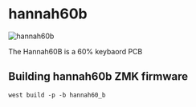 # hannah60b
![hannah60b](https://i.imgur.com/uQOyRh8.png)

The Hannah60B is a 60% keybaord PCB 

## Building hannah60b ZMK firmware
```
west build -p -b hannah60_b
```
